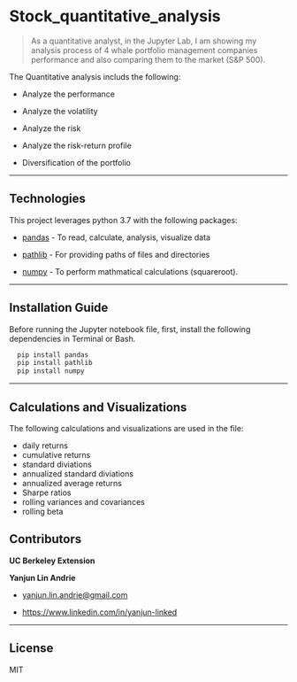 # Stock_quantitative_analysis

>As a quantitative analyst, in the Jupyter Lab, I am showing my analysis process of 4 whale portfolio management companies performance and also comparing them to the market (S&P 500). 

The Quantitative analysis includs the following:
    
* Analyze the performance

* Analyze the volatility

* Analyze the risk

* Analyze the risk-return profile

* Diversification of the portfolio
---

## Technologies
This project leverages python 3.7 with the following packages:

* [pandas](https://pandas.pydata.org/docs/getting_started/overview.html) - To read, calculate, analysis, visualize data

* [pathlib](https://docs.python.org/3/library/pathlib.html) - For providing paths of files and directories

* [numpy](https://numpy.org/doc/stable/user/absolute_beginners.html) - To perform mathmatical calculations (squareroot).

---

## Installation Guide

Before running the Jupyter notebook file, first, install the following dependencies in Terminal or Bash.

```python
  pip install pandas
  pip install pathlib
  pip install numpy
```

---

## Calculations and Visualizations

The following calculations and visualizations are used in the file:

* daily returns
* cumulative returns
* standard diviations
* annualized standard diviations
* annualized average returns
* Sharpe ratios
* rolling variances and covariances
* rolling beta

## Contributors

**UC Berkeley Extension**

**Yanjun Lin Andrie**

* yanjun.lin.andrie@gmail.com

* https://www.linkedin.com/in/yanjun-linked

---

## License

MIT
 
